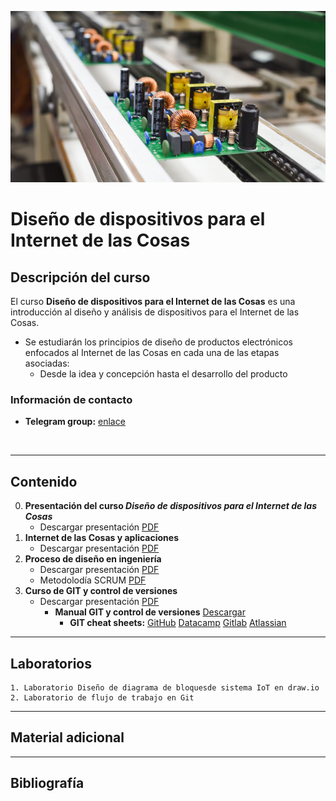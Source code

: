 [![banner](/_assets/pics/band_iothd.jpg)](https://github.com/marcoteran/iothd)
# Diseño de dispositivos para el Internet de las Cosas

## Descripción del curso

El curso **Diseño de dispositivos para el Internet de las Cosas**  es una introducción al diseño y análisis de dispositivos para el Internet de las Cosas.
* Se estudiarán los principios de diseño de productos electrónicos enfocados al Internet de las Cosas en cada una de las etapas asociadas:
	- Desde la idea y concepción hasta el desarrollo del producto
### Información de contacto
* **Telegram group:** [enlace](https://t.me/+yMc5FjlRFaswOTgx)
<br>

---
## Contenido

0. **Presentación del curso *Diseño de dispositivos para el Internet de las Cosas***
	* Descargar presentación [PDF](https://github.com/marcoteran/iothd/raw/master/lectures/00_iothd_syllabus.pdf)
1. **Internet de las Cosas y aplicaciones**
	* Descargar presentación [PDF](https://github.com/marcoteran/iothd/raw/master/lectures/01_iothd_iotintroductionandapplications.pdf)
2. **Proceso de diseño en ingeniería**
	* Descargar presentación [PDF](https://github.com/marcoteran/iothd/raw/master/lectures/02_iothd_designprocess.pdf)
	* Metodolodía SCRUM [PDF](https://github.com/marcoteran/iothd/raw/master/lectures/iothd_scrum.pdf)
3. **Curso de GIT y control de versiones**
	* Descargar presentación [PDF](https://github.com/marcoteran/iothd/raw/master/lectures/03_iothd_git.pdf)
		- **Manual GIT y control de versiones** [Descargar](https://github.com/marcoteran/iothd/raw/master/files/material/iothd_gitbook_v0.pdf)
			* **GIT cheat sheets:**
			[GitHub](https://github.com/marcoteran/iothd/raw/master/files/material/github_gitcheatsheet.pdf)
			[Datacamp](https://github.com/marcoteran/iothd/raw/master/files/material/datacamp_gitcheatsheet.pdf)
			[Gitlab](https://github.com/marcoteran/iothd/raw/master/files/material/gitlab_gitcheatsheet.pdf)
			[Atlassian](https://github.com/marcoteran/iothd/raw/master/files/material/atlassian_gitcheatsheet.pdf)

---		
## Laboratorios
	1. Laboratorio Diseño de diagrama de bloquesde sistema IoT en draw.io
	2. Laboratorio de flujo de trabajo en Git

---
## Material adicional

---
## Bibliografía
